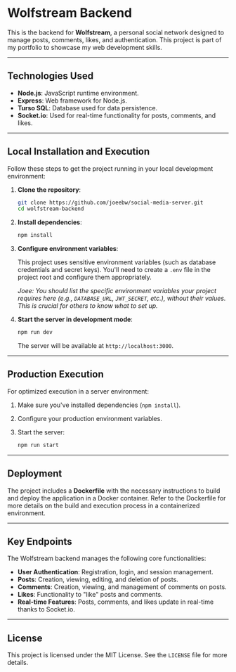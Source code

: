 # Wolfstream Backend

This is the backend for **Wolfstream**, a personal social network designed to manage posts, comments, likes, and authentication. This project is part of my portfolio to showcase my web development skills.

---

## Technologies Used

- **Node.js**: JavaScript runtime environment.
- **Express**: Web framework for Node.js.
- **Turso SQL**: Database used for data persistence.
- **Socket.io**: Used for real-time functionality for posts, comments, and likes.

---

## Local Installation and Execution

Follow these steps to get the project running in your local development environment:

1.  **Clone the repository**:

    ```bash
    git clone https://github.com/joeebw/social-media-server.git
    cd wolfstream-backend
    ```

2.  **Install dependencies**:

    ```bash
    npm install
    ```

3.  **Configure environment variables**:

    This project uses sensitive environment variables (such as database credentials and secret keys). You'll need to create a `.env` file in the project root and configure them appropriately.

    _Joee: You should list the specific environment variables your project requires here (e.g., `DATABASE_URL`, `JWT_SECRET`, etc.), without their values. This is crucial for others to know what to set up._

4.  **Start the server in development mode**:

    ```bash
    npm run dev
    ```

    The server will be available at `http://localhost:3000`.

---

## Production Execution

For optimized execution in a server environment:

1.  Make sure you've installed dependencies (`npm install`).
2.  Configure your production environment variables.
3.  Start the server:

    ```bash
    npm run start
    ```

---

## Deployment

The project includes a **Dockerfile** with the necessary instructions to build and deploy the application in a Docker container. Refer to the Dockerfile for more details on the build and execution process in a containerized environment.

---

## Key Endpoints

The Wolfstream backend manages the following core functionalities:

- **User Authentication**: Registration, login, and session management.
- **Posts**: Creation, viewing, editing, and deletion of posts.
- **Comments**: Creation, viewing, and management of comments on posts.
- **Likes**: Functionality to "like" posts and comments.
- **Real-time Features**: Posts, comments, and likes update in real-time thanks to Socket.io.

---

## License

This project is licensed under the MIT License. See the `LICENSE` file for more details.

